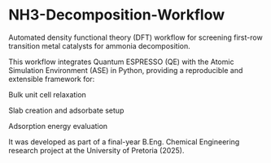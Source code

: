 # NH3-Decomposition-Workflow
Automated density functional theory (DFT) workflow for screening first-row transition metal catalysts for ammonia decomposition.

This workflow integrates Quantum ESPRESSO (QE) with the Atomic Simulation Environment (ASE) in Python, providing a reproducible and extensible framework for:

Bulk unit cell relaxation

Slab creation and adsorbate setup

Adsorption energy evaluation

It was developed as part of a final-year B.Eng. Chemical Engineering research project at the University of Pretoria (2025).
